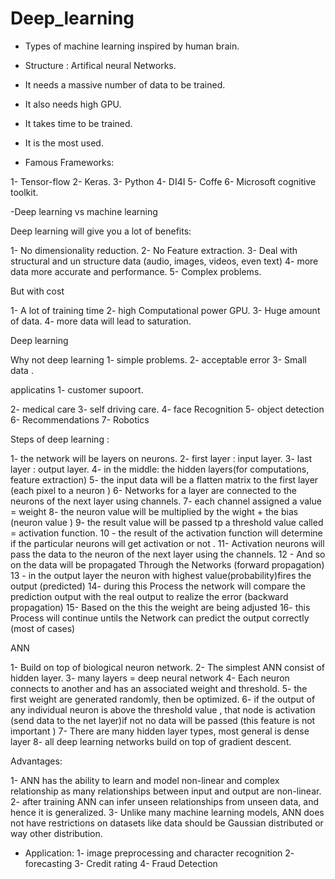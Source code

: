 # Deep_learning

- Types of machine learning inspired by human brain.
- Structure : Artifical neural Networks.
- It needs a massive number of data to be trained.
- It also needs high GPU.
- It takes time to be trained.
- It is the most used.


- Famous Frameworks:

1- Tensor-flow
2- Keras.
3- Python 
4- DI4I 
5- Coffe 
6- Microsoft cognitive toolkit.


-Deep learning vs machine learning 


Deep learning will give you a lot of benefits:

1- No dimensionality reduction.
2- No Feature extraction.
3- Deal with structural and un structure data (audio, images, videos, even text)
4- more data more accurate and performance.
5- Complex problems.




But with cost 

1- A lot of training time 
2- high Computational power GPU.
3- Huge amount of data.
4- more data will lead to saturation.


Deep learning 


Why not deep learning 
1- simple problems.
2- acceptable error 
3- Small data .

applicatins
1- customer supoort. 

2- medical care 
3- self driving care.
4- face Recognition 
5- object detection 
6- Recommendations 
7- Robotics 


Steps of deep learning :

1- the network will be layers on neurons.
2- first layer : input layer.
3- last layer : output layer.
4- in the middle: the hidden layers(for computations, feature extraction)
5- the input data will be a flatten matrix to the first layer (each pixel to a neuron )
6- Networks for a layer are connected to the neurons of the next layer using channels.
7- each channel assigned a value = weight 
8- the neuron value will be multiplied by the wight + the bias (neuron value )
9- the result value will be passed tp a threshold value called = activation function.
10 - the result of the activation function will determine if the particular neurons will get activation or not .
11- Activation neurons will pass the data to the neuron of the next layer using the channels.
12 - And so on the data will be propagated Through the Networks (forward  propagation)
13 - in the output layer the neuron with highest value(probability)fires the output (predicted)
14- during this Process the network will compare the prediction output with the real output to realize the error 
(backward  propagation)
15- Based on the this the weight are being adjusted 
16- this Process will continue untils the Network can predict the output correctly (most of cases)


ANN 

1- Build on top of biological neuron network.
2- The simplest ANN consist of hidden layer.
3- many layers = deep neural network 
4- Each neuron connects to another and has an associated weight and threshold.
5- the first weight are generated randomly, then be optimized.
6- if the output of any individual neuron is above the threshold value , that node is activation (send data to the net layer)if not no data will be passed (this feature is not important ) 
7- There are many hidden layer types, most general is dense layer 
8- all deep learning networks build on top of gradient descent.

Advantages:

1- ANN has the ability to learn and model non-linear and complex relationship as many relationships between input and output are non-linear.
2- after training ANN can infer unseen relationships from unseen data, and hence it is generalized.
3- Unlike many machine learning models, ANN does not have restrictions on datasets like data should be Gaussian distributed or way other distribution.

- Application:
1- image preprocessing and character recognition
2- forecasting 
3- Credit rating 
4- Fraud Detection 




 

